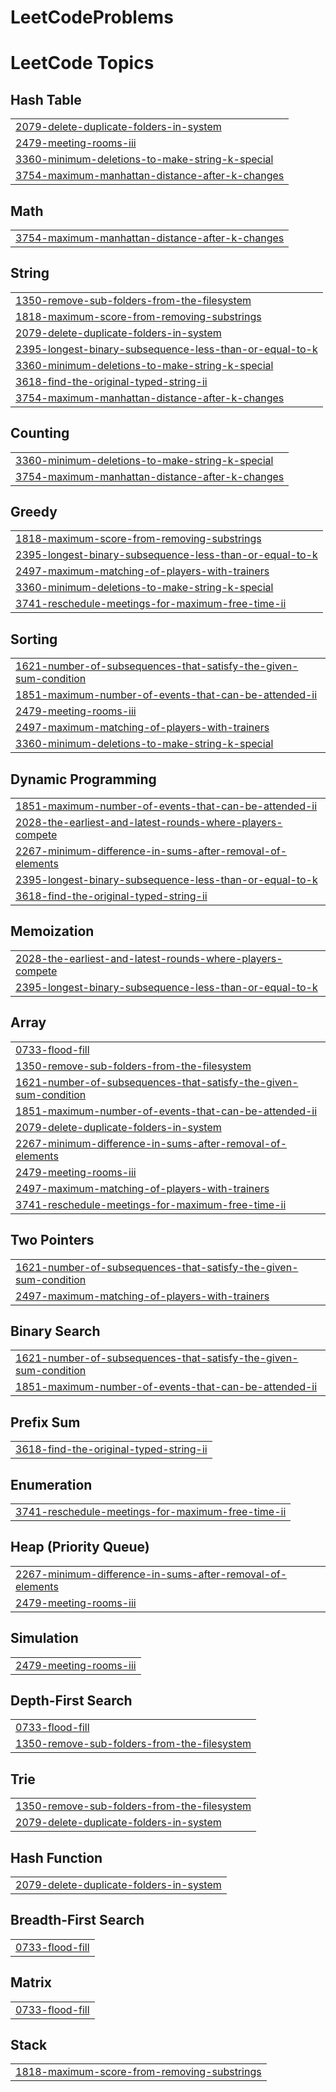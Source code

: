 # LeetCodeProblems
<!---LeetCode Topics Start-->
# LeetCode Topics
## Hash Table
|  |
| ------- |
| [2079-delete-duplicate-folders-in-system](https://github.com/asingh-2112/LeetCodeProblems/tree/master/2079-delete-duplicate-folders-in-system) |
| [2479-meeting-rooms-iii](https://github.com/asingh-2112/LeetCodeProblems/tree/master/2479-meeting-rooms-iii) |
| [3360-minimum-deletions-to-make-string-k-special](https://github.com/asingh-2112/LeetCodeProblems/tree/master/3360-minimum-deletions-to-make-string-k-special) |
| [3754-maximum-manhattan-distance-after-k-changes](https://github.com/asingh-2112/LeetCodeProblems/tree/master/3754-maximum-manhattan-distance-after-k-changes) |
## Math
|  |
| ------- |
| [3754-maximum-manhattan-distance-after-k-changes](https://github.com/asingh-2112/LeetCodeProblems/tree/master/3754-maximum-manhattan-distance-after-k-changes) |
## String
|  |
| ------- |
| [1350-remove-sub-folders-from-the-filesystem](https://github.com/asingh-2112/LeetCodeProblems/tree/master/1350-remove-sub-folders-from-the-filesystem) |
| [1818-maximum-score-from-removing-substrings](https://github.com/asingh-2112/LeetCodeProblems/tree/master/1818-maximum-score-from-removing-substrings) |
| [2079-delete-duplicate-folders-in-system](https://github.com/asingh-2112/LeetCodeProblems/tree/master/2079-delete-duplicate-folders-in-system) |
| [2395-longest-binary-subsequence-less-than-or-equal-to-k](https://github.com/asingh-2112/LeetCodeProblems/tree/master/2395-longest-binary-subsequence-less-than-or-equal-to-k) |
| [3360-minimum-deletions-to-make-string-k-special](https://github.com/asingh-2112/LeetCodeProblems/tree/master/3360-minimum-deletions-to-make-string-k-special) |
| [3618-find-the-original-typed-string-ii](https://github.com/asingh-2112/LeetCodeProblems/tree/master/3618-find-the-original-typed-string-ii) |
| [3754-maximum-manhattan-distance-after-k-changes](https://github.com/asingh-2112/LeetCodeProblems/tree/master/3754-maximum-manhattan-distance-after-k-changes) |
## Counting
|  |
| ------- |
| [3360-minimum-deletions-to-make-string-k-special](https://github.com/asingh-2112/LeetCodeProblems/tree/master/3360-minimum-deletions-to-make-string-k-special) |
| [3754-maximum-manhattan-distance-after-k-changes](https://github.com/asingh-2112/LeetCodeProblems/tree/master/3754-maximum-manhattan-distance-after-k-changes) |
## Greedy
|  |
| ------- |
| [1818-maximum-score-from-removing-substrings](https://github.com/asingh-2112/LeetCodeProblems/tree/master/1818-maximum-score-from-removing-substrings) |
| [2395-longest-binary-subsequence-less-than-or-equal-to-k](https://github.com/asingh-2112/LeetCodeProblems/tree/master/2395-longest-binary-subsequence-less-than-or-equal-to-k) |
| [2497-maximum-matching-of-players-with-trainers](https://github.com/asingh-2112/LeetCodeProblems/tree/master/2497-maximum-matching-of-players-with-trainers) |
| [3360-minimum-deletions-to-make-string-k-special](https://github.com/asingh-2112/LeetCodeProblems/tree/master/3360-minimum-deletions-to-make-string-k-special) |
| [3741-reschedule-meetings-for-maximum-free-time-ii](https://github.com/asingh-2112/LeetCodeProblems/tree/master/3741-reschedule-meetings-for-maximum-free-time-ii) |
## Sorting
|  |
| ------- |
| [1621-number-of-subsequences-that-satisfy-the-given-sum-condition](https://github.com/asingh-2112/LeetCodeProblems/tree/master/1621-number-of-subsequences-that-satisfy-the-given-sum-condition) |
| [1851-maximum-number-of-events-that-can-be-attended-ii](https://github.com/asingh-2112/LeetCodeProblems/tree/master/1851-maximum-number-of-events-that-can-be-attended-ii) |
| [2479-meeting-rooms-iii](https://github.com/asingh-2112/LeetCodeProblems/tree/master/2479-meeting-rooms-iii) |
| [2497-maximum-matching-of-players-with-trainers](https://github.com/asingh-2112/LeetCodeProblems/tree/master/2497-maximum-matching-of-players-with-trainers) |
| [3360-minimum-deletions-to-make-string-k-special](https://github.com/asingh-2112/LeetCodeProblems/tree/master/3360-minimum-deletions-to-make-string-k-special) |
## Dynamic Programming
|  |
| ------- |
| [1851-maximum-number-of-events-that-can-be-attended-ii](https://github.com/asingh-2112/LeetCodeProblems/tree/master/1851-maximum-number-of-events-that-can-be-attended-ii) |
| [2028-the-earliest-and-latest-rounds-where-players-compete](https://github.com/asingh-2112/LeetCodeProblems/tree/master/2028-the-earliest-and-latest-rounds-where-players-compete) |
| [2267-minimum-difference-in-sums-after-removal-of-elements](https://github.com/asingh-2112/LeetCodeProblems/tree/master/2267-minimum-difference-in-sums-after-removal-of-elements) |
| [2395-longest-binary-subsequence-less-than-or-equal-to-k](https://github.com/asingh-2112/LeetCodeProblems/tree/master/2395-longest-binary-subsequence-less-than-or-equal-to-k) |
| [3618-find-the-original-typed-string-ii](https://github.com/asingh-2112/LeetCodeProblems/tree/master/3618-find-the-original-typed-string-ii) |
## Memoization
|  |
| ------- |
| [2028-the-earliest-and-latest-rounds-where-players-compete](https://github.com/asingh-2112/LeetCodeProblems/tree/master/2028-the-earliest-and-latest-rounds-where-players-compete) |
| [2395-longest-binary-subsequence-less-than-or-equal-to-k](https://github.com/asingh-2112/LeetCodeProblems/tree/master/2395-longest-binary-subsequence-less-than-or-equal-to-k) |
## Array
|  |
| ------- |
| [0733-flood-fill](https://github.com/asingh-2112/LeetCodeProblems/tree/master/0733-flood-fill) |
| [1350-remove-sub-folders-from-the-filesystem](https://github.com/asingh-2112/LeetCodeProblems/tree/master/1350-remove-sub-folders-from-the-filesystem) |
| [1621-number-of-subsequences-that-satisfy-the-given-sum-condition](https://github.com/asingh-2112/LeetCodeProblems/tree/master/1621-number-of-subsequences-that-satisfy-the-given-sum-condition) |
| [1851-maximum-number-of-events-that-can-be-attended-ii](https://github.com/asingh-2112/LeetCodeProblems/tree/master/1851-maximum-number-of-events-that-can-be-attended-ii) |
| [2079-delete-duplicate-folders-in-system](https://github.com/asingh-2112/LeetCodeProblems/tree/master/2079-delete-duplicate-folders-in-system) |
| [2267-minimum-difference-in-sums-after-removal-of-elements](https://github.com/asingh-2112/LeetCodeProblems/tree/master/2267-minimum-difference-in-sums-after-removal-of-elements) |
| [2479-meeting-rooms-iii](https://github.com/asingh-2112/LeetCodeProblems/tree/master/2479-meeting-rooms-iii) |
| [2497-maximum-matching-of-players-with-trainers](https://github.com/asingh-2112/LeetCodeProblems/tree/master/2497-maximum-matching-of-players-with-trainers) |
| [3741-reschedule-meetings-for-maximum-free-time-ii](https://github.com/asingh-2112/LeetCodeProblems/tree/master/3741-reschedule-meetings-for-maximum-free-time-ii) |
## Two Pointers
|  |
| ------- |
| [1621-number-of-subsequences-that-satisfy-the-given-sum-condition](https://github.com/asingh-2112/LeetCodeProblems/tree/master/1621-number-of-subsequences-that-satisfy-the-given-sum-condition) |
| [2497-maximum-matching-of-players-with-trainers](https://github.com/asingh-2112/LeetCodeProblems/tree/master/2497-maximum-matching-of-players-with-trainers) |
## Binary Search
|  |
| ------- |
| [1621-number-of-subsequences-that-satisfy-the-given-sum-condition](https://github.com/asingh-2112/LeetCodeProblems/tree/master/1621-number-of-subsequences-that-satisfy-the-given-sum-condition) |
| [1851-maximum-number-of-events-that-can-be-attended-ii](https://github.com/asingh-2112/LeetCodeProblems/tree/master/1851-maximum-number-of-events-that-can-be-attended-ii) |
## Prefix Sum
|  |
| ------- |
| [3618-find-the-original-typed-string-ii](https://github.com/asingh-2112/LeetCodeProblems/tree/master/3618-find-the-original-typed-string-ii) |
## Enumeration
|  |
| ------- |
| [3741-reschedule-meetings-for-maximum-free-time-ii](https://github.com/asingh-2112/LeetCodeProblems/tree/master/3741-reschedule-meetings-for-maximum-free-time-ii) |
## Heap (Priority Queue)
|  |
| ------- |
| [2267-minimum-difference-in-sums-after-removal-of-elements](https://github.com/asingh-2112/LeetCodeProblems/tree/master/2267-minimum-difference-in-sums-after-removal-of-elements) |
| [2479-meeting-rooms-iii](https://github.com/asingh-2112/LeetCodeProblems/tree/master/2479-meeting-rooms-iii) |
## Simulation
|  |
| ------- |
| [2479-meeting-rooms-iii](https://github.com/asingh-2112/LeetCodeProblems/tree/master/2479-meeting-rooms-iii) |
## Depth-First Search
|  |
| ------- |
| [0733-flood-fill](https://github.com/asingh-2112/LeetCodeProblems/tree/master/0733-flood-fill) |
| [1350-remove-sub-folders-from-the-filesystem](https://github.com/asingh-2112/LeetCodeProblems/tree/master/1350-remove-sub-folders-from-the-filesystem) |
## Trie
|  |
| ------- |
| [1350-remove-sub-folders-from-the-filesystem](https://github.com/asingh-2112/LeetCodeProblems/tree/master/1350-remove-sub-folders-from-the-filesystem) |
| [2079-delete-duplicate-folders-in-system](https://github.com/asingh-2112/LeetCodeProblems/tree/master/2079-delete-duplicate-folders-in-system) |
## Hash Function
|  |
| ------- |
| [2079-delete-duplicate-folders-in-system](https://github.com/asingh-2112/LeetCodeProblems/tree/master/2079-delete-duplicate-folders-in-system) |
## Breadth-First Search
|  |
| ------- |
| [0733-flood-fill](https://github.com/asingh-2112/LeetCodeProblems/tree/master/0733-flood-fill) |
## Matrix
|  |
| ------- |
| [0733-flood-fill](https://github.com/asingh-2112/LeetCodeProblems/tree/master/0733-flood-fill) |
## Stack
|  |
| ------- |
| [1818-maximum-score-from-removing-substrings](https://github.com/asingh-2112/LeetCodeProblems/tree/master/1818-maximum-score-from-removing-substrings) |
<!---LeetCode Topics End-->